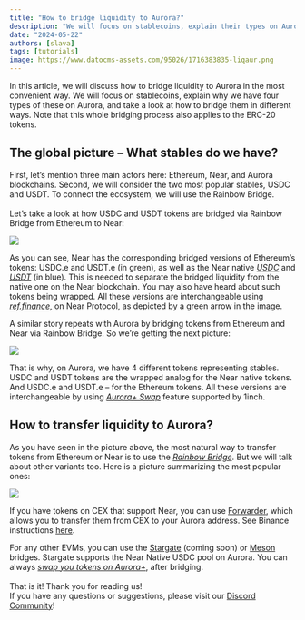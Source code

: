 ```yaml
---
title: "How to bridge liquidity to Aurora?"
description: "We will focus on stablecoins, explain their types on Aurora, and take a look at how to bridge them in different ways from other ecosystems"
date: "2024-05-22"
authors: [slava]
tags: [tutorials]
image: https://www.datocms-assets.com/95026/1716383835-liqaur.png
---
```

In this article, we will discuss how to bridge liquidity to Aurora in the most convenient way. We will focus on stablecoins, explain why we have four types of these on Aurora, and take a look at how to bridge them in different ways. Note that this whole bridging process also applies to the ERC-20 tokens.

<!-- truncate -->

## The global picture – What stables do we have?

First, let’s mention three main actors here: Ethereum, Near, and Aurora blockchains. Second, we will consider the two most popular stables, USDC and USDT. To connect the ecosystem, we will use the Rainbow Bridge.\
\
Let’s take a look at how USDC and USDT tokens are bridged via Rainbow Bridge from Ethereum to Near:

![](https://www.datocms-assets.com/95026/1716383440-screenshot-2024-05-21-at-11-51-56.png)

As you can see, Near has the corresponding bridged versions of Ethereum’s tokens: USDC.e and USDT.e (in green), as well as the Near native [*USDC*](https://nearblocks.io/address/17208628f84f5d6ad33f0da3bbbeb27ffcb398eac501a31bd6ad2011e36133a1) and [*USDT*](https://nearblocks.io/address/usdt.tether-token.near) (in blue). This is needed to separate the bridged liquidity from the native one on the Near blockchain. You may also have heard about such tokens being wrapped. All these versions are interchangeable using [*ref.finance,*](https://app.ref.finance/#a0b86991c6218b36c1d19d4a2e9eb0ce3606eb48.factory.bridge.near%7C17208628f84f5d6ad33f0da3bbbeb27ffcb398eac501a31bd6ad2011e36133a1) on Near Protocol, as depicted by a green arrow in the image. 

A similar story repeats with Aurora by bridging tokens from Ethereum and Near via Rainbow Bridge. So we’re getting the next picture:

![](https://www.datocms-assets.com/95026/1716383465-screenshot-2024-05-21-at-11-53-42.png)

That is why, on Aurora, we have 4 different tokens representing stables. USDC and USDT tokens are the wrapped analog for the Near native tokens. And USDC.e and USDT.e – for the Ethereum tokens. All these versions are interchangeable by using [*Aurora+ Swap*](https://aurora.plus/swap) feature supported by 1inch.

## How to transfer liquidity to Aurora?

As you have seen in the picture above, the most natural way to transfer tokens from Ethereum or Near is to use the [*Rainbow Bridge*](https://rainbowbridge.app/). But we will talk about other variants too. Here is a picture summarizing the most popular ones:

![](https://www.datocms-assets.com/95026/1716383517-screenshot-2024-05-21-at-11-16-27.png)

If you have tokens on CEX that support Near, you can use [Forwarder](https://doc.aurora.dev/launch-chain/forwarder/introduction), which allows you to transfer them from CEX to your Aurora address. See Binance instructions [here](https://doc.aurora.dev/launch-chain/forwarder/how-to-use/binance).

For any other EVMs, you can use the [Stargate](https://stargate.finance/) (coming soon) or [Meson](https://meson.fi/) bridges. Stargate supports the Near Native USDC pool on Aurora. You can always [*swap you tokens on Aurora+*](https://aurora.plus/swap), after bridging.\
\
That is it! Thank you for reading us!\
If you have any questions or suggestions, please visit our [Discord Community](https://discord.com/invite/WXfbGsSUbT)!
